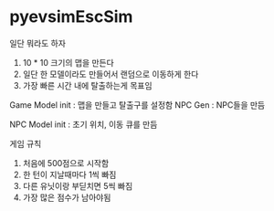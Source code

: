 # pyevsimEscSim

일단 뭐라도 하자
1. 10 * 10 크기의 맵을 만든다
2. 일단 한 모델이라도 만들어서 랜덤으로 이동하게 한다
3. 가장 빠른 시간 내에 탈출하는게 목표임

Game Model
init : 맵을 만들고 탈출구를 설정함
NPC Gen : NPC들을 만듬


NPC Model
init : 초기 위치, 이동 큐를 만듬

게임 규칙
1. 처음에 500점으로 시작함
2. 한 턴이 지날때마다 1씩 빠짐
3. 다른 유닛이랑 부딛치면 5씩 빠짐
4. 가장 많은 점수가 남아야됨
